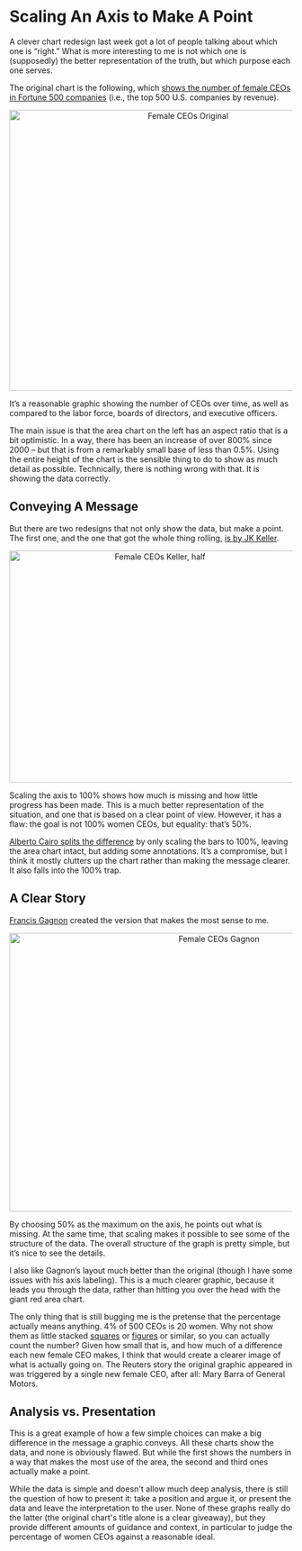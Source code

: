 # Scaling An Axis to Make A Point

A clever chart redesign last week got a lot of people talking about which one is “right.” What is more interesting to me is not which one is (supposedly) the better representation of the truth, but which purpose each one serves.

The original chart is the following, which <a href="http://blogs.reuters.com/data-dive/2013/12/10/gms-new-ceo-is-another-small-crack-in-the-glass-ceiling/">shows the number of female CEOs in Fortune 500 companies</a> (i.e., the top 500 U.S. companies by revenue).

<p align="center"><img class="aligncenter size-full wp-image-2862" alt="Female CEOs Original" src="https://media.eagereyes.org/wp-content/uploads/2013/12/female-ceos-original.jpg" width="620" height="499" /></p>

It’s a reasonable graphic showing the number of CEOs over time, as well as compared to the labor force, boards of directors, and executive officers.

The main issue is that the area chart on the left has an aspect ratio that is a bit optimistic. In a way, there has been an increase of over 800% since 2000 – but that is from a remarkably small base of less than 0.5%. Using the entire height of the chart is the sensible thing to do to show as much detail as possible. Technically, there is nothing wrong with that. It is showing the data correctly.

## Conveying A Message

But there are two redesigns that not only show the data, but make a point. The first one, and the one that got the whole thing rolling, <a href="https://twitter.com/jk_keller/status/410498080765919232/">is by JK Keller</a>.

<p align="center"><img class="aligncenter size-full wp-image-2861" alt="Female CEOs Keller, half" src="https://media.eagereyes.org/wp-content/uploads/2013/12/female-ceos-keller-half.jpg" width="520" height="412" /></p>

Scaling the axis to 100% shows how much is missing and how little progress has been made. This is a much better representation of the situation, and one that is based on a clear point of view. However, it has a flaw: the goal is not 100% women CEOs, but equality: that’s 50%.

<a href="http://www.thefunctionalart.com/2013/12/discussing-infographic-by-reuters.html">Alberto Cairo splits the difference</a> by only scaling the bars to 100%, leaving the area chart intact, but adding some annotations. It’s a compromise, but I think it mostly clutters up the chart rather than making the message clearer. It also falls into the 100% trap.

## A Clear Story

<a href="http://www.chezvoila.com/blog/glass-ceiling">Francis Gagnon</a> created the version that makes the most sense to me.

<p align="center"><img class="aligncenter size-medium wp-image-2859" alt="Female CEOs Gagnon" src="https://media.eagereyes.org/wp-content/uploads/2013/12/female-ceos-gagnon.png" width="730" height="495" /></p>

By choosing 50% as the maximum on the axis, he points out what is missing. At the same time, that scaling makes it possible to see some of the structure of the data. The overall structure of the graph is pretty simple, but it’s nice to see the details.

I also like Gagnon’s layout much better than the original (though I have some issues with his axis labeling). This is a much clearer graphic, because it leads you through the data, rather than hitting you over the head with the giant red area chart.

The only thing that is still bugging me is the pretense that the percentage actually means anything. 4% of 500 CEOs is 20 women. Why not show them as little stacked <a title="Women in IT – Squaring the Pie?" href="/techniques/square-pie-charts">squares</a> or <a title="The ISOTYPE" href="/techniques/isotype">figures</a> or similar, so you can actually count the number? Given how small that is, and how much of a difference each new female CEO makes, I think that would create a clearer image of what is actually going on. The Reuters story the original graphic appeared in was triggered by a single new female CEO, after all: Mary Barra of General Motors.

## Analysis vs. Presentation

This is a great example of how a few simple choices can make a big difference in the message a graphic conveys. All these charts show the data, and none is obviously flawed. But while the first shows the numbers in a way that makes the most use of the area, the second and third ones actually make a point.

While the data is simple and doesn't allow much deep analysis, there is still the question of how to present it: take a position and argue it, or present the data and leave the interpretation to the user. None of these graphs really do the latter (the original chart's title alone is a clear giveaway), but they provide different amounts of guidance and context, in particular to judge the percentage of women CEOs against a reasonable ideal.

